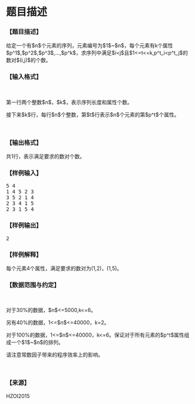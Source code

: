 # 题目描述


<h3>
【题目描述】
</h3>
<p>
给定一个有$n$个元素的序列，元素编号为$1$~$n$，每个元素有k个属性$p^1$,$p^2$,$p^3$,...,$p^k$，求序列中满足$i&lt;j$且$1&lt;=t&lt;=k,p^t_i&lt;p^t_j$的数对$(i,j)$的个数。
</p>
<h3>
【输入格式】
</h3>
<p>
<br/>
</p>
<p>
第一行两个整数$n$，$k$，表示序列长度和属性个数。
</p>
<p>
接下来$k$行，每行$n$个整数，第$t$行表示$n$个元素的第$p^t$个属性。
</p>
<p>
<br/>
</p>
<h3>
【输出格式】
</h3>
<p>
共1行，表示满足要求的数对个数。
</p>
<h3>
【样例输入】
</h3>
<pre>5 4
1 4 5 2 3
3 5 2 1 4
2 3 4 1 5
2 3 1 5 4
</pre>
<h3>
【样例输出】
</h3>
<pre>2</pre>
<h3>
【样例解释】
</h3>
<p>
每个元素4个属性，满足要求的数对为(1,2)，(1,5)。
</p>
<h3>
【数据范围与约定】<br/>
</h3>
<p>
<br/>
</p>
<p>
对于30%的数据，$n$&lt;=5000,k&lt;=6。
</p>
<p>
另有40%的数据，1&lt;=$n$&lt;=40000，k=2。
</p>
<p>
对于100%的数据，1&lt;=$n$&lt;=40000，k&lt;=6。保证对于所有元素的$p^t$属性组成一个$1$~$n$的排列。
</p>
<p>
请注意常数因子带来的程序效率上的影响。
</p>
<p>
<br/>
</p>
<h3>
【来源】
</h3>
<p>
HZOI2015
</p>
